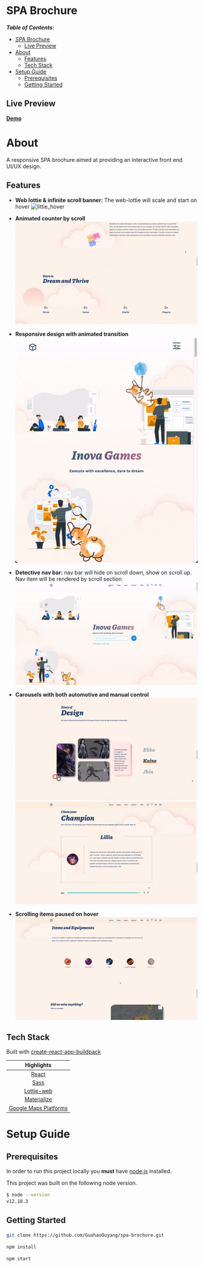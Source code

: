 # SPA Brochure

**_Table of Contents:_**

- [SPA Brochure](#spa-brochure)
  - [Live Preview](#live-preview)
- [About](#about)
  - [Features](#features)
  - [Tech Stack](#tech-stack)
- [Setup Guide](#setup-guide)
  - [Prerequisites](#prerequisites)
  - [Getting Started](#getting-started)

## Live Preview

**[Demo](https://guohaoouyang.github.io/spa-brochure/)**

# About

A responsive SPA brochure aimed at providing an interactive front end UI/UX design.

## Features

- **Web lottie & infinite scroll banner:** The web-lottie will scale and start on hover
  ![littie_hover](/src/components/utils/gifs/lottie_banner.gif)
  <br>

- **Animated counter by scroll**
  ![animated_counter](/src/components/utils/gifs/animated_counter.gif)
  <br>

- **Responsive design with animated transition**
  ![mobile](/src/components/utils/gifs/mobile.gif)
  <br>

- **Detective nav bar:** nav bar will hide on scroll down, show on scroll up. Nav item will be rendered by scroll section
  ![navbar](/src/components/utils/gifs/navbar.gif)
  <br>

- **Carousels with both automotive and manual control**
  ![ho_carousel](/src/components/utils/gifs/ho_carousel.gif)
  ![ve_carousel](/src/components/utils/gifs/ve_carousel.gif)
  <br>

- **Scrolling items paused on hover**
  ![animated_counter](/src/components/utils/gifs/items.gif)
  <br>

## Tech Stack

Built with [create-react-app-buildpack](https://github.com/mars/create-react-app-buildpack)

|                                Highlights                                 |
| :-----------------------------------------------------------------------: |
|                       [React](https://reactjs.org/)                       |
|                      [Sass](https://sass-lang.com/)                       |
|            [Lottie-web](https://github.com/airbnb/lottie-web)             |
|                [Materialize](https://materializecss.com/)                 |
| [Google Maps Platforms](https://developers.google.com/maps/documentation) |

# Setup Guide

## Prerequisites

In order to run this project locally you **must** have [node.js](https://nodejs.org/en/) installed.

This project was built on the following node version.

```bash
$ node --version
v12.18.3
```

## Getting Started

```bash
git clone https://github.com/GuohaoOuyang/spa-brochure.git
```

```bash
npm install
```

```bash
npm start
```
